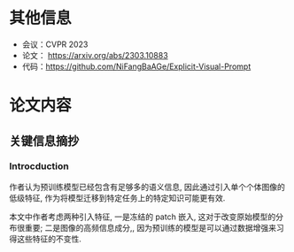 # 其他信息
- 会议：CVPR 2023
- 论文： <https://arxiv.org/abs/2303.10883>
- 代码：<https://github.com/NiFangBaAGe/Explicit-Visual-Prompt>

# 论文内容

## 关键信息摘抄
### Introcduction

作者认为预训练模型已经包含有足够多的语义信息, 因此通过引入单个个体图像的低级特征, 作为将模型迁移到特定任务上的特定知识可能更有效.

本文中作者考虑两种引入特征, 一是冻结的 patch 嵌入, 这对于改变原始模型的分布很重要; 二是图像的高频信息成分,, 因为预训练的模型是可以通过数据增强来习得这些特征的不变性.